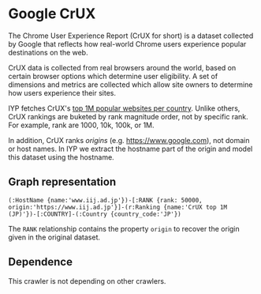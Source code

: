 # Google CrUX

The Chrome User Experience Report (CrUX for short) is a dataset collected by
Google that reflects how real-world Chrome users experience popular 
destinations on the web.

CrUX data is collected from real browsers around the world, based on certain 
browser options which determine user eligibility. A set of dimensions and metrics 
are collected which allow site owners to determine how users experience their sites.

IYP fetches CrUX's [top 1M popular websites per country](https://github.com/InternetHealthReport/crux-top-lists-country).
Unlike others, CrUX rankings are buketed by rank magnitude order, not by
specific rank. For example, rank are 1000, 10k, 100k, or 1M.

In addition, CrUX ranks *origins* (e.g. https://www.google.com), not domain
or host names. In IYP we extract the hostname part of the origin and model this
dataset using the hostname.

## Graph representation

```cypher
(:HostName {name:'www.iij.ad.jp'})-[:RANK {rank: 50000, origin:'https://www.iij.ad.jp'}]-(r:Ranking {name:'CrUX top 1M (JP)'})-[:COUNTRY]-(:Country {country_code:'JP'})
```

The `RANK` relationship contains the property `origin` to recover the origin
given in the original dataset.

## Dependence

This crawler is not depending on other crawlers.
